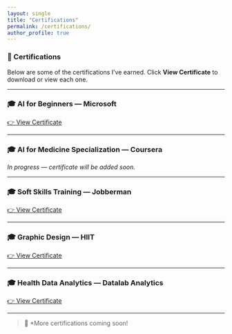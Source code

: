 ```yaml
---
layout: single
title: "Certifications"
permalink: /certifications/
author_profile: true
---
```


### 📜 Certifications

Below are some of the certifications I’ve earned. Click **View Certificate** to download or view each one.

---

### 🎓 AI for Beginners — Microsoft  
[👉 View Certificate](/assets/AI.pdf)

---

### 🎓 AI for Medicine Specialization — Coursera
*In progress — certificate will be added soon.*

---

### 🎓 Soft Skills Training — Jobberman  
[👉 View Certificate](/assets/jobberman.pdf)

---

### 🎓 Graphic Design — HIIT  
[👉 View Certificate](/assets/graphic.pdf)

---

### 🎓 Health Data Analytics — Datalab Analytics  
[👉 View Certificate](/assets/health.pdf)

---

> 🚀 *More certifications coming soon!
